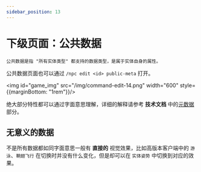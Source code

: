 ```yaml
---
sidebar_position: 13
---
```


# 下级页面：公共数据

    公共数据是指 "所有实体类型" 都支持的数据类型，是属于实体自身的属性。

公共数据页面也可以通过 `/npc edit <id> public-meta` 打开。

<img id="game_img" src="/img/command-edit-14.png" width="600" style={{marginBottom: "1rem"}}/>

绝大部分特性都可以通过字面意思理解，详细的解释请参考 **技术文档** 中的[元数据](/plugin/adyeshach/start/tech/meta)部分。

## 无意义的数据

不是所有数据都如同字面意思一般有 **直接的** 视觉效果，比如高版本客户端中的 `游泳`、`鞘翅飞行` 在切换时并没有什么变化，但是却可以在 `实体姿势` 中切换到对应的效果。

[//]: # (:::tip)

[//]: # ()
[//]: # (所有实体数据均来自 [https://wiki.vg/Entity_metadata]&#40;https://wiki.vg/Entity_metadata&#41; 页面。)

[//]: # ()
[//]: # (:::)